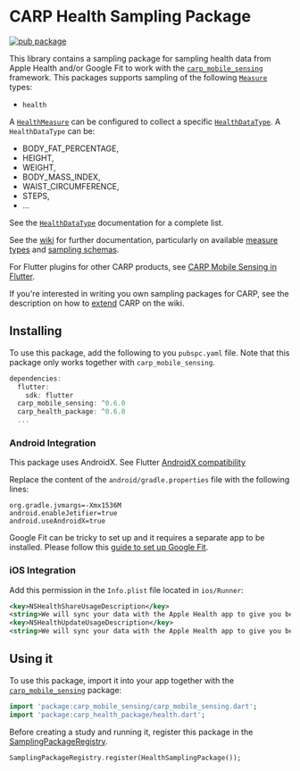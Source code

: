 # CARP Health Sampling Package

[![pub package](https://img.shields.io/pub/v/carp_health_package.svg)](https://pub.dartlang.org/packages/carp_health_package)

This library contains a sampling package for sampling health data from Apple Health and/or Google Fit to work with 
the [`carp_mobile_sensing`](https://pub.dartlang.org/packages/carp_mobile_sensing) framework.
This packages supports sampling of the following [`Measure`](https://pub.dartlang.org/documentation/carp_mobile_sensing/latest/domain/Measure-class.html) types:

* `health`

A [`HealthMeasure`](https://pub.dev/documentation/carp_health_package/latest/health_lib/HealthMeasure-class.html) can be configured to collect a specific [`HealthDataType`](https://pub.dev/documentation/health/latest/health/HealthDataType-class.html).
A `HealthDataType` can be:

  * BODY_FAT_PERCENTAGE,
  * HEIGHT,
  * WEIGHT,
  * BODY_MASS_INDEX,
  * WAIST_CIRCUMFERENCE,
  * STEPS,
  * ...

See the [`HealthDataType`](https://pub.dev/documentation/health/latest/health/HealthDataType-class.html) documentation for a complete list.


See the [wiki]() for further documentation, particularly on available [measure types](https://github.com/cph-cachet/carp.sensing-flutter/wiki/A.-Measure-Types)
and [sampling schemas](https://github.com/cph-cachet/carp.sensing-flutter/wiki/D.-Sampling-Schemas).

For Flutter plugins for other CARP products, see [CARP Mobile Sensing in Flutter](https://github.com/cph-cachet/carp.sensing-flutter/blob/master/README.md).

If you're interested in writing you own sampling packages for CARP, see the description on
how to [extend](https://github.com/cph-cachet/carp.sensing-flutter/wiki/4.-Extending-CARP-Mobile-Sensing) CARP on the wiki.

## Installing

To use this package, add the following to you `pubspc.yaml` file. Note that
this package only works together with `carp_mobile_sensing`.

`````dart
dependencies:
  flutter:
    sdk: flutter
  carp_mobile_sensing: ^0.6.0
  carp_health_package: ^0.6.0
  ...
`````

### Android Integration

This package uses AndroidX. 
See Flutter [AndroidX compatibility](https://flutter.dev/docs/development/packages-and-plugins/androidx-compatibility)

Replace the content of the `android/gradle.properties` file with the following lines:

```
org.gradle.jvmargs=-Xmx1536M
android.enableJetifier=true
android.useAndroidX=true
```

Google Fit can be tricky to set up and it requires a separate app to be installed. 
Please follow this [guide to set up Google Fit](https://developers.google.com/fit/android/get-started).



### iOS Integration

Add this permission in the `Info.plist` file located in `ios/Runner`:


```xml
<key>NSHealthShareUsageDescription</key>
<string>We will sync your data with the Apple Health app to give you better insights</string>
<key>NSHealthUpdateUsageDescription</key>
<string>We will sync your data with the Apple Health app to give you better insights</string>
```


## Using it

To use this package, import it into your app together with the
[`carp_mobile_sensing`](https://pub.dartlang.org/packages/carp_mobile_sensing) package:

`````dart
import 'package:carp_mobile_sensing/carp_mobile_sensing.dart';
import 'package:carp_health_package/health.dart';
`````

Before creating a study and running it, register this package in the 
[SamplingPackageRegistry](https://pub.dartlang.org/documentation/carp_mobile_sensing/latest/runtime/SamplingPackageRegistry.html).

`````dart
SamplingPackageRegistry.register(HealthSamplingPackage());
`````
